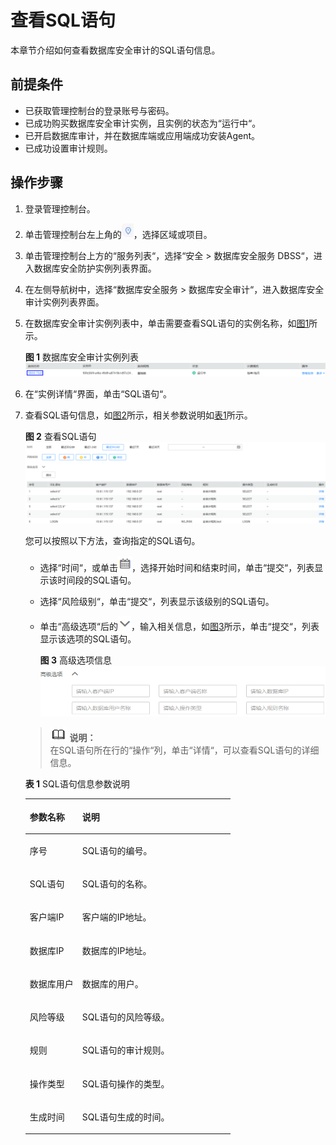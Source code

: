 # 查看SQL语句<a name="ZH-CN_TOPIC_0145057230"></a>

本章节介绍如何查看数据库安全审计的SQL语句信息。

## 前提条件<a name="section441811405410"></a>

-   已获取管理控制台的登录账号与密码。
-   已成功购买数据库安全审计实例，且实例的状态为“运行中“。
-   已开启数据库审计，并在数据库端或应用端成功安装Agent。
-   已成功设置审计规则。

## 操作步骤<a name="section16337113512514"></a>

1.  登录管理控制台。
2.  单击管理控制台左上角的![](figures/项目-0.png)，选择区域或项目。
3.  单击管理控制台上方的“服务列表“，选择“安全  \>  数据库安全服务 DBSS“，进入数据库安全防护实例列表界面。
4.  在左侧导航树中，选择“数据库安全服务  \>  数据库安全审计“，进入数据库安全审计实例列表界面。
5.  在数据库安全审计实例列表中，单击需要查看SQL语句的实例名称，如[图1](#fig99553501795)所示。

    **图 1**  数据库安全审计实例列表<a name="fig99553501795"></a>  
    ![](figures/数据库安全审计实例列表.png "数据库安全审计实例列表")

6.  在“实例详情“界面，单击“SQL语句“。
7.  查看SQL语句信息，如[图2](#fig1748292125513)所示，相关参数说明如[表1](#table4295843716304)所示。

    **图 2**  查看SQL语句<a name="fig1748292125513"></a>  
    ![](figures/查看SQL语句.png "查看SQL语句")

    您可以按照以下方法，查询指定的SQL语句。

    -   选择“时间“，或单击![](figures/日历-17.png)，选择开始时间和结束时间，单击“提交“，列表显示该时间段的SQL语句。
    -   选择“风险级别“，单击“提交“，列表显示该级别的SQL语句。
    -   单击“高级选项“后的![](figures/下拉.png)，输入相关信息，如[图3](#fig1208529493)所示，单击“提交“，列表显示该选项的SQL语句。

        **图 3**  高级选项信息<a name="fig1208529493"></a>  
        ![](figures/高级选项信息.png "高级选项信息")


    >![](public_sys-resources/icon-note.gif) **说明：**   
    >在SQL语句所在行的“操作“列，单击“详情“，可以查看SQL语句的详细信息。  

    **表 1**  SQL语句信息参数说明

    <a name="table4295843716304"></a>
    <table><thead align="left"><tr id="row4338993216304"><th class="cellrowborder" valign="top" width="25.61%" id="mcps1.2.3.1.1"><p id="p2492361616304"><a name="p2492361616304"></a><a name="p2492361616304"></a>参数名称</p>
    </th>
    <th class="cellrowborder" valign="top" width="74.39%" id="mcps1.2.3.1.2"><p id="p554697916304"><a name="p554697916304"></a><a name="p554697916304"></a>说明</p>
    </th>
    </tr>
    </thead>
    <tbody><tr id="row8736194992614"><td class="cellrowborder" valign="top" width="25.61%" headers="mcps1.2.3.1.1 "><p id="p27371849182610"><a name="p27371849182610"></a><a name="p27371849182610"></a>序号</p>
    </td>
    <td class="cellrowborder" valign="top" width="74.39%" headers="mcps1.2.3.1.2 "><p id="p673724912620"><a name="p673724912620"></a><a name="p673724912620"></a>SQL语句的编号。</p>
    </td>
    </tr>
    <tr id="row3896937416304"><td class="cellrowborder" valign="top" width="25.61%" headers="mcps1.2.3.1.1 "><p id="p240275716304"><a name="p240275716304"></a><a name="p240275716304"></a>SQL语句</p>
    </td>
    <td class="cellrowborder" valign="top" width="74.39%" headers="mcps1.2.3.1.2 "><p id="p6040559116304"><a name="p6040559116304"></a><a name="p6040559116304"></a>SQL语句的名称。</p>
    </td>
    </tr>
    <tr id="row38169719100"><td class="cellrowborder" valign="top" width="25.61%" headers="mcps1.2.3.1.1 "><p id="p11817178103"><a name="p11817178103"></a><a name="p11817178103"></a>客户端IP</p>
    </td>
    <td class="cellrowborder" valign="top" width="74.39%" headers="mcps1.2.3.1.2 "><p id="p781717151012"><a name="p781717151012"></a><a name="p781717151012"></a>客户端的IP地址。</p>
    </td>
    </tr>
    <tr id="row121453182104"><td class="cellrowborder" valign="top" width="25.61%" headers="mcps1.2.3.1.1 "><p id="p8145151818109"><a name="p8145151818109"></a><a name="p8145151818109"></a>数据库IP</p>
    </td>
    <td class="cellrowborder" valign="top" width="74.39%" headers="mcps1.2.3.1.2 "><p id="p21451918111019"><a name="p21451918111019"></a><a name="p21451918111019"></a>数据库的IP地址。</p>
    </td>
    </tr>
    <tr id="row1675442617106"><td class="cellrowborder" valign="top" width="25.61%" headers="mcps1.2.3.1.1 "><p id="p875482618104"><a name="p875482618104"></a><a name="p875482618104"></a>数据库用户</p>
    </td>
    <td class="cellrowborder" valign="top" width="74.39%" headers="mcps1.2.3.1.2 "><p id="p12754192617103"><a name="p12754192617103"></a><a name="p12754192617103"></a>数据库的用户。</p>
    </td>
    </tr>
    <tr id="row1332204111319"><td class="cellrowborder" valign="top" width="25.61%" headers="mcps1.2.3.1.1 "><p id="p33321041237"><a name="p33321041237"></a><a name="p33321041237"></a>风险等级</p>
    </td>
    <td class="cellrowborder" valign="top" width="74.39%" headers="mcps1.2.3.1.2 "><p id="p189761521111719"><a name="p189761521111719"></a><a name="p189761521111719"></a>SQL语句的风险等级。</p>
    </td>
    </tr>
    <tr id="row0860165713317"><td class="cellrowborder" valign="top" width="25.61%" headers="mcps1.2.3.1.1 "><p id="p12331342414"><a name="p12331342414"></a><a name="p12331342414"></a>规则</p>
    </td>
    <td class="cellrowborder" valign="top" width="74.39%" headers="mcps1.2.3.1.2 "><p id="p17861057634"><a name="p17861057634"></a><a name="p17861057634"></a>SQL语句的审计规则。</p>
    </td>
    </tr>
    <tr id="row1319658616304"><td class="cellrowborder" valign="top" width="25.61%" headers="mcps1.2.3.1.1 "><p id="p6229055916304"><a name="p6229055916304"></a><a name="p6229055916304"></a>操作类型</p>
    </td>
    <td class="cellrowborder" valign="top" width="74.39%" headers="mcps1.2.3.1.2 "><p id="p1237050416304"><a name="p1237050416304"></a><a name="p1237050416304"></a>SQL语句操作的类型。</p>
    </td>
    </tr>
    <tr id="row091816547102"><td class="cellrowborder" valign="top" width="25.61%" headers="mcps1.2.3.1.1 "><p id="p1918135431014"><a name="p1918135431014"></a><a name="p1918135431014"></a>生成时间</p>
    </td>
    <td class="cellrowborder" valign="top" width="74.39%" headers="mcps1.2.3.1.2 "><p id="p10918155441015"><a name="p10918155441015"></a><a name="p10918155441015"></a>SQL语句生成的时间。</p>
    </td>
    </tr>
    </tbody>
    </table>


